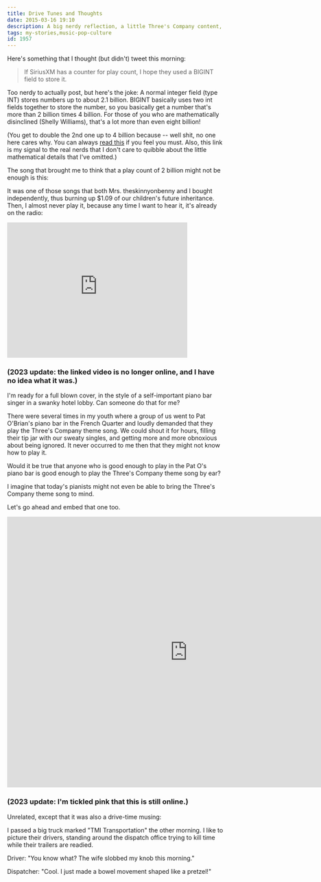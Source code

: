 ```yaml
---
title: Drive Tunes and Thoughts
date: 2015-03-16 19:10
description: A big nerdy reflection, a little Three's Company content, and then an out-of-the-blue joke that really hits.
tags: my-stories,music-pop-culture
id: 1957
---
```

Here's something that I thought (but didn't) tweet this morning:

<blockquote>If SiriusXM has a counter for play count, I hope they used a BIGINT field to store it.</blockquote>

Too nerdy to actually post, but here's the joke:  A normal integer field (type INT) stores numbers up to about 2.1 billion.  BIGINT basically uses two int fields together to store the number, so you basically get a number that's more than 2 billion times 4 billion.  For those of you who are mathematically disinclined (Shelly Williams), that's a lot more than even eight billion!  

(You get to double the 2nd one up to 4 billion because -- well shit, no one here cares why.  You can always <a href="https://learn.microsoft.com/en-us/sql/t-sql/data-types/int-bigint-smallint-and-tinyint-transact-sql?view=sql-server-ver16" target="_blank">read this</a> if you feel you must.  Also, this link is my signal to the real nerds that I don't care to quibble about the little mathematical details that I've omitted.)

The song that brought me to think that a play count of 2 billion might not be enough is this:

It was one of those songs that both Mrs. theskinnyonbenny and I bought independently, thus burning up $1.09 of our children's future inheritance.  Then, I almost never play it, because any time I want to hear it, it's already on the radio:

<iframe width="420" height="315" src="https://www.youtube.com/embed/CmQy6qgV2cM" frameborder="0" allowfullscreen></iframe>

<h3>(2023 update:  the linked video is no longer online, and I have no idea what it was.)</h3>

I'm ready for a full blown cover, in the style of a self-important piano bar singer in a swanky hotel lobby.  Can someone do that for me?

There were several times in my youth where a group of us went to Pat O'Brian's piano bar in the French Quarter and loudly demanded that they play the Three's Company theme song.  We could shout it for hours, filling their tip jar with our sweaty singles, and getting more and more obnoxious about being ignored.  It never occurred to me then that they might not know how to play it.  

Would it be true that anyone who is good enough to play in the Pat O's piano bar is good enough to play the Three's Company theme song by ear?

I imagine that today's pianists might not even be able to bring the Three's Company theme song to mind.

Let's go ahead and embed that one too.

<iframe width="840" height="630" src="https://www.youtube.com/embed/rX0cSaaLcXo" title="Three&#39;s Company Season Four theme song" frameborder="0" allow="accelerometer; autoplay; clipboard-write; encrypted-media; gyroscope; picture-in-picture; web-share" allowfullscreen></iframe>

<h3>(2023 update:  I'm tickled pink that this is still online.)</h3>

Unrelated, except that it was also a drive-time musing:

I passed a big truck marked "TMI Transportation" the other morning.  I like to picture their drivers, standing around the dispatch office trying to kill time while their trailers are readied.  

Driver:  "You know what?  The wife slobbed my knob this morning." 

Dispatcher:  "Cool.  I just made a bowel movement shaped like a pretzel!"